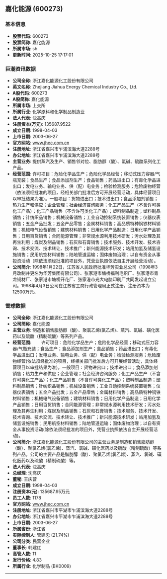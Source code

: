 ## 嘉化能源 (600273)

### 基本信息

- **股票代码**: 600273
- **股票简称**: 嘉化能源
- **所属市场**: sh
- **更新时间**: 2025-10-25 17:17:01

### 巨潮资讯数据

- **公司全称**: 浙江嘉化能源化工股份有限公司
- **英文名称**: Zhejiang Jiahua Energy Chemical Industry Co., Ltd.
- **A股代码**: 600273
- **A股简称**: 嘉化能源
- **所属市场**: 上交所
- **所属行业**: 化学原料和化学制品制造业
- **法人代表**: 沈高庆
- **注册资本(万元)**: 135687.9522
- **成立日期**: 1998-04-03
- **上市日期**: 2003-06-27
- **官方网站**: www.jhec.com.cn
- **注册地址**: 浙江省嘉兴市乍浦滨海大道2288号
- **办公地址**: 浙江省嘉兴市乍浦滨海大道2288号
- **主营业务**: 提供蒸汽及生产、销售邻对位、脂肪醇（酸）、氯碱、硫酸系列化工产品。
- **经营范围**: 许可项目：危险化学品生产；危险化学品经营；移动式压力容器/气瓶充装；食品生产；食品添加剂生产；食品销售；药品进出口；有毒化学品进出口；发电业务、输电业务、供（配）电业务；检验检测服务；危险废物经营（依法须经批准的项目，经相关部门批准后方可开展经营活动，具体经营项目以审批结果为准）。一般项目：货物进出口；技术进出口；食品添加剂销售；热力生产和供应；企业管理；社会经济咨询服务；化工产品生产（不含许可类化工产品）；化工产品销售（不含许可类化工产品）；塑料制品制造；塑料制品销售；针纺织品销售；机械设备销售；工业自动控制系统装置销售；仪器仪表销售；五金产品批发；五金产品零售；金属材料销售；高品质特种钢铁材料销售；机械电气设备销售；建筑材料销售；日用化学产品制造；日用化学产品销售；日用百货销售；合同能源管理；非常规水源利用技术研发；污水处理及其再生利用；煤炭及制品销售；石灰和石膏销售；技术服务、技术开发、技术咨询、技术交流、技术转让、技术推广；新兴能源技术研发；站用加氢及储氢设施销售；民用航空材料销售；陆地管道运输；固体废物治理；以自有资金从事投资活动（除依法须经批准的项目外，凭营业执照依法自主开展经营活动）。
- **公司简介**: 1998年1月22日，江苏省人民政府批准华芳实业总公司（1998年3月改制并更名为华芳集团有限公司）、张家港市塘桥福利毛织厂、张家港市青龙铜材厂、张家港市塘桥开花厂、张家港市光大电脑印刷厂共同发起设立公司。1998年4月3日公司在江苏省工商行政管理局正式注册，注册资本为12500万元。

### 雪球数据

- **公司全称**: 浙江嘉化能源化工股份有限公司
- **公司简称**: 嘉化能源
- **主营业务**: 制造和销售脂肪醇（酸）、聚氯乙烯(氯乙烯)、蒸汽、氯碱、磺化医药以及硫酸（精制硫酸）等系列产品。
- **经营范围**: 　　许可项目：危险化学品生产；危险化学品经营；移动式压力容器/气瓶充装；食品生产；食品添加剂生产；食品销售；药品进出口；有毒化学品进出口；发电业务、输电业务、供（配）电业务；检验检测服务；危险废物经营(依法须经批准的项目，经相关部门批准后方可开展经营活动，具体经营项目以审批结果为准)。一般项目：货物进出口；技术进出口；食品添加剂销售；热力生产和供应；企业管理；社会经济咨询服务；化工产品生产（不含许可类化工产品）；化工产品销售（不含许可类化工产品）；塑料制品制造；塑料制品销售；针纺织品销售；机械设备销售；工业自动控制系统装置销售；仪器仪表销售；五金产品批发；五金产品零售；金属材料销售；高品质特种钢铁材料销售；机械电气设备销售；建筑材料销售；日用化学产品制造；日用化学产品销售；日用百货销售；合同能源管理；非常规水源利用技术研发；污水处理及其再生利用；煤炭及制品销售；石灰和石膏销售；技术服务、技术开发、技术咨询、技术交流、技术转让、技术推广；新兴能源技术研发；站用加氢及储氢设施销售；民用航空材料销售；陆地管道运输；固体废物治理；以自有资金从事投资活动(除依法须经批准的项目外，凭营业执照依法自主开展经营活动)。
- **公司简介**: 浙江嘉化能源化工股份有限公司的主营业务是制造和销售脂肪醇（酸）、聚氯乙烯(氯乙烯)、蒸汽、氯碱、磺化医药以及硫酸（精制硫酸）等系列产品。公司的主要产品是脂肪醇（酸）、聚氯乙烯(氯乙烯)、蒸汽、氯碱、磺化医药以及硫酸（精制硫酸）等。
- **法人代表**: 沈高庆
- **总经理**: 沈高庆
- **董秘**: 王庆营
- **成立日期**: 1998-04-03
- **注册资本(元)**: 135687.95万元
- **员工人数**: 1178
- **官方网站**: www.jhec.com.cn
- **注册地址**: 浙江省嘉兴市平湖市乍浦滨海大道2288号
- **办公地址**: 浙江省嘉兴市平湖市乍浦滨海大道2288号
- **上市日期**: 2003-06-27
- **所属省份**: 浙江省
- **实际控制人**: 管建忠 (21.74%)
- **公司分类**: 民营企业
- **董事长**: 韩建红
- **高管人数**: 11
- **发行价格**: 4.83
- **所属行业**: 化学制品 (BK0009)

---
